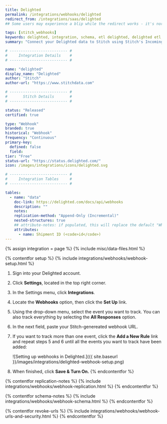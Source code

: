 ```yaml
---
title: Delighted
permalink: /integrations/webhooks/delighted
redirect_from: /integrations/saas/delighted
## Some users may experience a blip while the redirect works - it's normal.

tags: [stitch_webhooks]
keywords: delighted, integration, schema, etl delighted, delighted etl, delighted schema, stitch webhooks
summary: "Connect your Delighted data to Stitch using Stitch's Incoming Webhooks integration. In this guide, you'll find setup instructions, info about replication, and the data you can expect to see in your data warehouse."

# -------------------------- #
#     Integration Details    #
# -------------------------- #

name: "delighted"
display_name: "Delighted"
author: "Stitch"
author-url: "https://www.stitchdata.com"

# -------------------------- #
#       Stitch Details       #
# -------------------------- #

status: "Released"
certified: true

type: "Webhook"
branded: true
historical: "Webhook"
frequency: "Continuous"
primary-key:
  defined: false
  field: 
tier: "Free"
status-url: "https://status.delighted.com/"
icon: /images/integrations/icons/delighted.svg

# -------------------------- #
#     Integration Tables     #
# -------------------------- #

tables:
  - name: "data"
    doc-link: https://delighted.com/docs/api/webhooks
    description: ""
    notes: 
    replication-method: "Append-Only (Incremental)"
    nested-structures: true
    ## attribute-notes: if populated, this will replace the default "While we try to include everything here..." copy.
    attributes:
      - name: Shipment ID (<code>id</code>)
---
```

{% assign integration = page %}
{% include misc/data-files.html %}

{% contentfor setup %}
{% include integrations/webhooks/webhook-setup.html %}

1. Sign into your Delighted account.
2. Click **Settings**, located in the top right corner.
3. In the Settings menu, click **Integrations**.
4. Locate the **Webhooks** option, then click the **Set Up** link.
5. Using the drop-down menu, select the event you want to track. You can also track everything by selecting the **All Responses** option.
6. In the next field, paste your Stitch-genereated webhook URL.
7. If you want to track more than one event, click the **Add a New Rule** link and repeat steps 5 and 6 until all the events you want to track have been added:

   ![Setting up webhooks in Delighted.]({{ site.baseurl }}/images/integrations/delighted-webhook-setup.png)

8. When finished, click **Save & Turn On.**
{% endcontentfor %}



{% contentfor replication-notes %}
{% include integrations/webhooks/webhook-replication.html %}
{% endcontentfor %}



{% contentfor schema-notes %}
{% include integrations/webhooks/webhook-schema.html %}
{% endcontentfor %}



{% contentfor revoke-urls %}
{% include integrations/webhooks/webhook-urls-and-security.html %}
{% endcontentfor %}